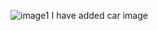 ![image1](https://user-images.githubusercontent.com/61860466/158187715-a2005c86-5b09-405c-8cf3-612ed7602d00.jpg)
I have added car image
